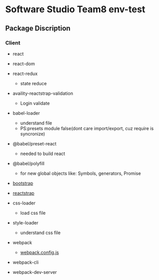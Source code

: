 # Software Studio Team8 env-test
## Package Discription
### Client

* react
* react-dom
* react-redux
    * state reduce
* availity-reactstrap-validation
    * Login validate

* babel-loader
    * understand file
    * PS:presets module false(dont care import/export, cuz require is syncronize)
* @babel/preset-react
    * needed to build react
* @babel/polyfill
    * for new global objects like: Symbols, generators, Promise

* [bootstrap](https://getbootstrap.com/docs/5.0/getting-started/introduction/)
* [reactstrap](https://reactstrap.github.io/)

* css-loader
    * load css file
* style-loader
    * understand css file
* webpack
    * [webpack.config.js](https://webpack.js.org/configuration/)
* webpack-cli
* webpack-dev-server